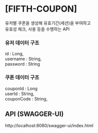 # [FIFTH-COUPON]

유저별 쿠폰을 생성해 유효기간(세션)을 부여하고\
유효성 체크, 사용 등을 수행하는 API

### 유저 데이터 구조
id : Long,\
username : String,\
password : String

### 쿠폰 데이터 구조
couponId : Long\
userId : String,\
couponCode : String,

## API (SWAGGER-UI)
http://localhost:8080/swagger-ui/index.html
